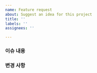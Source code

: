 ```yaml
---
name: Feature request
about: Suggest an idea for this project
title: ''
labels: ''
assignees: ''

---
```


### 이슈 내용

### 변경 사항
